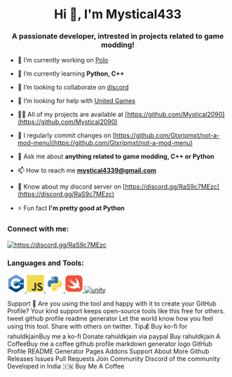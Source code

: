 <h1 align="center">Hi 👋, I'm Mystical433</h1>
<h3 align="center">A passionate developer, intrested in projects related to game modding!</h3>

- 🔭 I’m currently working on [Polo](https://github.com/Gtxripmxt/not-a-mod-menu)

- 🌱 I’m currently learning **Python, C++**

- 👯 I’m looking to collaborate on [discord](https://discord.com)

- 🤝 I’m looking for help with [United Games](https://github.com/united-games)

- 👨‍💻 All of my projects are available at [https://github.com/Mystical2090](https://github.com/Mystical2090)

- 📝 I regularly commit changes on [https://github.com/Gtxripmxt/not-a-mod-menu](https://github.com/Gtxripmxt/not-a-mod-menu)

- 💬 Ask me about **anything related to game modding, C++ or Python**

- 📫 How to reach me **mystical4339@gmail.com**

- 📄 Know about my discord server on [https://discord.gg/RaS9c7MEzc](https://discord.gg/RaS9c7MEzc)

- ⚡ Fun fact **I'm pretty good at Python**

<h3 align="left">Connect with me:</h3>
<p align="left">
<a href="https://discord.gg/https://discord.gg/RaS9c7MEzc" target="blank"><img align="center" src="https://raw.githubusercontent.com/rahuldkjain/github-profile-readme-generator/master/src/images/icons/Social/discord.svg" alt="https://discord.gg/RaS9c7MEzc" height="30" width="40" /></a>
</p>

<h3 align="left">Languages and Tools:</h3>
<p align="left"> <a href="https://www.w3schools.com/cpp/" target="_blank" rel="noreferrer"> <img src="https://raw.githubusercontent.com/devicons/devicon/master/icons/cplusplus/cplusplus-original.svg" alt="cplusplus" width="40" height="40"/> </a> <a href="https://developer.mozilla.org/en-US/docs/Web/JavaScript" target="_blank" rel="noreferrer"> <img src="https://raw.githubusercontent.com/devicons/devicon/master/icons/javascript/javascript-original.svg" alt="javascript" width="40" height="40"/> </a> <a href="https://www.python.org" target="_blank" rel="noreferrer"> <img src="https://raw.githubusercontent.com/devicons/devicon/master/icons/python/python-original.svg" alt="python" width="40" height="40"/> </a> <a href="https://developer.apple.com/swift/" target="_blank" rel="noreferrer"> <img src="https://raw.githubusercontent.com/devicons/devicon/master/icons/swift/swift-original.svg" alt="swift" width="40" height="40"/> </a> <a href="https://unity.com/" target="_blank" rel="noreferrer"> <img src="https://www.vectorlogo.zone/logos/unity3d/unity3d-icon.svg" alt="unity" width="40" height="40"/> </a> </p>

Support 🙏
Are you using the tool and happy with it to create your GitHub Profile?
Your kind support keeps open-source tools like this free for others.
tweet github profile readme generator
Let the world know how you feel using this tool. Share with others on twitter.
Tip💰
Buy ko-fi for rahuldkjainBuy me a ko-fi
Donate rahuldkjain via paypal
Buy rahuldkjain A CoffeeBuy me a coffee
github profile markdown generator logo
GitHub Profile README Generator
Pages
Addons
Support
About
More
Github
Releases
Issues
Pull Requests
Join Community
Discord of the community
Developed in India 🇮🇳
Buy Me A Coffee
